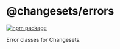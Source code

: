 # @changesets/errors

[![npm package](https://img.shields.io/npm/v/@changesets/errors)](https://npmjs.com/package/@changesets/errors)

[//]: # "[![View changelog](https://img.shields.io/badge/Explore%20Changelog-brightgreen)](./CHANGELOG.md)"

Error classes for Changesets.

